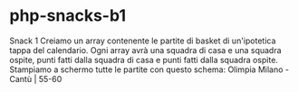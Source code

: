 # php-snacks-b1

Snack 1
Creiamo un array contenente le partite di basket di un'ipotetica tappa del calendario. Ogni array avrà una squadra di casa e una squadra ospite, punti fatti dalla squadra di casa e punti fatti dalla squadra ospite. Stampiamo a schermo tutte le partite con questo schema:
Olimpia Milano - Cantù | 55-60